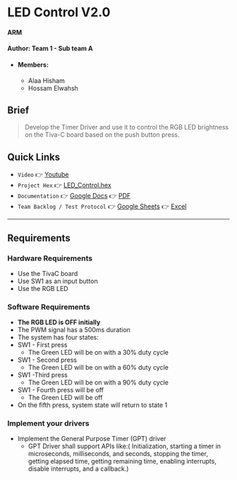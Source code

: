 # LED Control V2.0
#### ARM
#### Author: Team 1 - Sub team A
- #### Members:
    - Alaa Hisham
    - Hossam Elwahsh

## Brief
> Develop the Timer Driver and use it to control the RGB LED brightness on the Tiva-C board based on the push button press.

## Quick Links
- `Video` 👉 [Youtube](https://youtu.be/7yPKnvcMhTQ)
- `Project Hex` 👉 [LED_Control.hex](RGB-BRIGHTNESS/Objects/LED_Control.hex)
- `Documentation` 👉 [Google Docs](https://docs.google.com/document/d/11W93RY6OmI8ad2eAT02Lx71EFzYXv_iCN_bzJ6KNIy0/edit?usp=sharing) 👉 [PDF](Documents/RGB%20LED%20Control%20V2.0%20Design.pdf)
- `Team Backlog / Test Protocol` 👉 [Google Sheets](https://docs.google.com/spreadsheets/d/1NoLEc5Sk5aW1h5KqDCW50kSdbQppFpclcKfD8z8wE_4/edit?usp=sharing) 👉 [Excel](Documents/RGB%20Control%20V2.0%20-%20Team%201%20-%20Sub%20Team%20A.xlsx) 

----
## Requirements
### Hardware Requirements
- Use the TivaC board
- Use SW1 as an input button
- Use the RGB LED
### Software Requirements
- **The RGB LED is OFF initially**
- The PWM signal has a 500ms duration
- The system has four states:
- SW1 - First press
  - The Green LED will be on with a 30% duty cycle
- SW1 - Second press
  - The Green LED will be on with a 60% duty cycle
- SW1 -Third press
  - The Green LED will be on with a 90% duty cycle
- SW1 - Fourth press will be off
  - The Green LED will be off
- On the fifth press, system state will return to state 1

### Implement your drivers
- Implement the General Purpose Timer (GPT) driver
  - GPT Driver shall support APIs like:( Initialization, starting a timer in microseconds,  milliseconds, and seconds, stopping the timer, getting elapsed time, getting remaining time, enabling interrupts, disable interrupts, and a callback.)